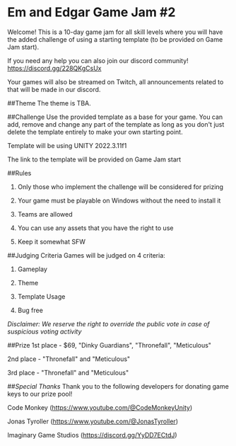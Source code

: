 # Em and Edgar Game Jam #2

Welcome! This is a 10-day game jam for all skill levels where you will have the added challenge of using a starting template (to be provided on Game Jam start).

If you need any help you can also join our discord community! https://discord.gg/228QKgCsUx

Your games will also be streamed on Twitch, all announcements related to that will be made in our discord.

##Theme
The theme is TBA.

##Challenge
Use the provided template as a base for your game. You can add, remove and change any part of the template as long as you don't just delete the template entirely to make your own starting point.

Template will be using UNITY 2022.3.11f1

The link to the template will be provided on Game Jam start

##Rules

1. Only those who implement the challenge will be considered for prizing

2. Your game must be playable on Windows without the need to install it

3. Teams are allowed

4. You can use any assets that you have the right to use

5. Keep it somewhat SFW

##Judging Criteria
Games will be judged on 4 criteria:

1. Gameplay

2. Theme

3. Template Usage

4. Bug free

_Disclaimer: We reserve the right to override the public vote in case of suspicious voting activity_

##Prize
1st place - $69, "Dinky Guardians", "Thronefall", "Meticulous"

2nd place - "Thronefall" and "Meticulous"

3rd place - "Thronefall" and "Meticulous"

##_Special Thanks_
Thank you to the following developers for donating game keys to our prize pool!

Code Monkey (https://www.youtube.com/@CodeMonkeyUnity)

Jonas Tyroller (https://www.youtube.com/@JonasTyroller)

Imaginary Game Studios (https://discord.gg/YyDD7ECtdJ)
